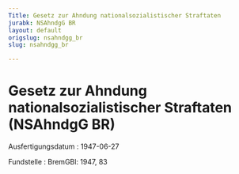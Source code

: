 ```yaml
---
Title: Gesetz zur Ahndung nationalsozialistischer Straftaten
jurabk: NSAhndgG BR
layout: default
origslug: nsahndgg_br
slug: nsahndgg_br

---
```


# Gesetz zur Ahndung nationalsozialistischer Straftaten (NSAhndgG BR)

Ausfertigungsdatum
:   1947-06-27

Fundstelle
:   BremGBl: 1947, 83

